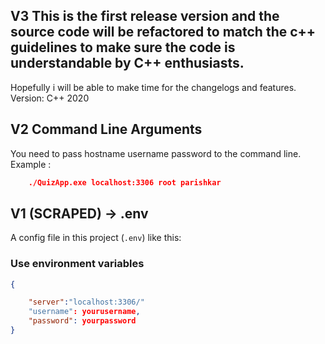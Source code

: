 ## V3  This is the first release version and the source code will be refactored to match the c++ guidelines to make sure the code is understandable by C++ enthusiasts. 

Hopefully i will be able to make time for the changelogs and features.
Version:  C++ 2020


## V2  Command Line Arguments  

You need to pass hostname username password to the command line. 
Example  :

```json
    ./QuizApp.exe localhost:3306 root parishkar
```

## V1 (SCRAPED) -> .env  

A config file in this project (`.env`) like this:

### Use environment variables

```json
{

    "server":"localhost:3306/"
    "username": yourusername,
    "password": yourpassword
}
```




